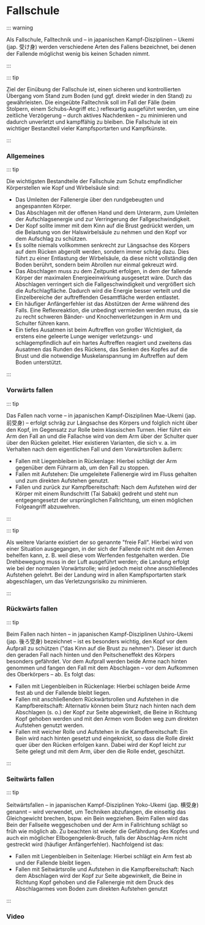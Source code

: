 # Fallschule

::: warning

Als Fallschule, Falltechnik und – in japanischen Kampf-Disziplinen – Ukemi (jap. 受け身) werden verschiedene Arten des Fallens bezeichnet, bei denen der Fallende möglichst wenig bis keinen Schaden nimmt.

:::

::: tip

Ziel der Einübung der Fallschule ist, einen sicheren und kontrollierten Übergang vom Stand zum Boden (und ggf. direkt wieder in den Stand) zu gewährleisten. Die eingeübte Falltechnik soll im Fall der Fälle (beim Stolpern, einem Schubs-Angriff etc.) reflexartig ausgeführt werden, um eine zeitliche Verzögerung – durch aktives Nachdenken – zu minimieren und dadurch unverletzt und kampffähig zu bleiben. Die Fallschule ist ein wichtiger Bestandteil vieler Kampfsportarten und Kampfkünste.

:::

### Allgemeines

::: tip

Die wichtigsten Bestandteile der Fallschule zum Schutz empfindlicher Körperstellen wie Kopf und Wirbelsäule sind:

- Das Umleiten der Fallenergie über den rundgebeugten und angespannten Körper.
- Das Abschlagen mit der offenen Hand und dem Unterarm, zum Umleiten der Aufschlagsenergie und zur Verringerung der Fallgeschwindigkeit.
- Der Kopf sollte immer mit dem Kinn auf die Brust gedrückt werden, um die Belastung von der Halswirbelsäule zu nehmen und den Kopf vor dem Aufschlag zu schützen.
- Es sollte niemals vollkommen senkrecht zur Längsachse des Körpers auf dem Rücken abgerollt werden, sondern immer schräg dazu. Dies führt zu einer Entlastung der Wirbelsäule, da diese nicht vollständig den Boden berührt, sondern beim Abrollen nur einmal gekreuzt wird.
- Das Abschlagen muss zu dem Zeitpunkt erfolgen, in dem der fallende Körper der maximalen Energieeinwirkung ausgesetzt wäre. Durch das Abschlagen verringert sich die Fallgeschwindigkeit und vergrößert sich die Aufschlagfläche. Dadurch wird die Energie besser verteilt und die Einzelbereiche der auftreffenden Gesamtfläche werden entlastet.
- Ein häufiger Anfängerfehler ist das Abstützen der Arme während des Falls. Eine Reflexreaktion, die unbedingt vermieden werden muss, da sie zu recht schweren Bänder- und Knochenverletzungen in Arm und Schulter führen kann.
- Ein tiefes Ausatmen ist beim Auftreffen von großer Wichtigkeit, da erstens eine geleerte Lunge weniger verletzungs- und schlagempfindlich auf ein hartes Auftreffen reagiert und zweitens das Ausatmen das Runden des Rückens, das Senken des Kopfes auf die Brust und die notwendige Muskelanspannung im Auftreffen auf dem Boden unterstützt.

:::

### Vorwärts fallen

::: tip

Das Fallen nach vorne – in japanischen Kampf-Disziplinen Mae-Ukemi (jap. 前受身) – erfolgt schräg zur Längsachse des Körpers und folglich nicht über den Kopf, im Gegensatz zur Rolle beim klassischen Turnen. Hier führt ein Arm den Fall an und die Fallachse wird von dem Arm über der Schulter quer über den Rücken geleitet. Hier existieren Varianten, die sich v. a. im Verhalten nach dem eigentlichen Fall und dem Vorwärtsrollen äußern:

- Fallen mit Liegenbleiben in Rückenlage: Hierbei schlägt der Arm gegenüber dem Führarm ab, um den Fall zu stoppen.
- Fallen mit Aufstehen: Die umgeleitete Fallenergie wird im Fluss gehalten und zum direkten Aufstehen genutzt.
- Fallen und zurück zur Kampfbereitschaft: Nach dem Aufstehen wird der Körper mit einem Rundschritt (Tai Sabaki) gedreht und steht nun entgegengesetzt der ursprünglichen Fallrichtung, um einen möglichen Folgeangriff abzuwehren.

:::

::: tip

Als weitere Variante existiert der so genannte "freie Fall". Hierbei wird von einer Situation ausgegangen, in der sich der Fallende nicht mit den Armen behelfen kann, z. B. weil diese vom Werfenden festgehalten werden. Die Drehbewegung muss in der Luft ausgeführt werden; die Landung erfolgt wie bei der normalen Vorwärtsrolle; wird jedoch meist ohne anschließendes Aufstehen gelehrt. Bei der Landung wird in allen Kampfsportarten stark abgeschlagen, um das Verletzungsrisiko zu minimieren.

:::

### Rückwärts fallen

::: tip

Beim Fallen nach hinten – in japanischen Kampf-Disziplinen Ushiro-Ukemi (jap. 後ろ受身) bezeichnet – ist es besonders wichtig, den Kopf vor dem Aufprall zu schützen ("das Kinn auf die Brust zu nehmen"). Dieser ist durch den geraden Fall nach hinten und den Peitscheneffekt des Körpers besonders gefährdet. Vor dem Aufprall werden beide Arme nach hinten genommen und fangen den Fall mit dem Abschlagen – vor dem Aufkommen des Oberkörpers – ab. Es folgt das: 

- Fallen mit Liegenbleiben in Rückenlage: Hierbei schlagen beide Arme fest ab und der Fallende bleibt liegen.
- Fallen mit anschließendem Rückwärtsrollen und Aufstehen in die Kampfbereitschaft: Alternativ können beim Sturz nach hinten nach dem Abschlagen (s. o.) der Kopf zur Seite abgewinkelt, die Beine in Richtung Kopf gehoben werden und mit den Armen vom Boden weg zum direkten Aufstehen genutzt werden.
- Fallen mit weicher Rolle und Aufstehen in die Kampfbereitschaft: Ein Bein wird nach hinten gesetzt und eingeknickt, so dass die Rolle direkt quer über den Rücken erfolgen kann. Dabei wird der Kopf leicht zur Seite gelegt und mit dem Arm, über den die Rolle endet, geschützt.

:::

### Seitwärts fallen

::: tip

Seitwärtsfallen – in japanischen Kampf-Disziplinen Yoko-Ukemi (jap. 横受身) genannt – wird verwendet, um Techniken abzufangen, die einseitig das Gleichgewicht brechen, bspw. ein Bein wegziehen. Beim Fallen wird das Bein der Fallseite weggeschoben und der Arm in Fallrichtung schlägt so früh wie möglich ab. Zu beachten ist wieder die Gefährdung des Kopfes und auch ein möglicher Ellbogengelenk-Bruch, falls der Abschlag-Arm nicht gestreckt wird (häufiger Anfängerfehler). Nachfolgend ist das:

- Fallen mit Liegenbleiben in Seitenlage: Hierbei schlägt ein Arm fest ab und der Fallende bleibt liegen.
- Fallen mit Seitwärtsrolle und Aufstehen in die Kampfbereitschaft: Nach dem Abschlagen wird der Kopf zur Seite abgewinkelt, die Beine in Richtung Kopf gehoben und die Fallenergie mit dem Druck des Abschlagarmes vom Boden zum direkten Aufstehen genutzt 

:::

### Video 

<YouTube videoid="q6FBYGpUsY8" />